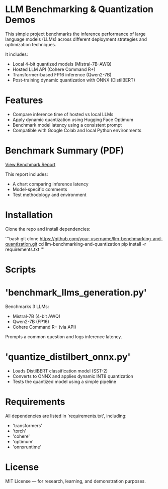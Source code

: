 # LLM Benchmarking & Quantization Demos

This simple project benchmarks the inference performance of large language models (LLMs) across different deployment strategies and optimization techniques.

It includes:
- Local 4-bit quantized models (Mistral-7B-AWQ)
- Hosted LLM API (Cohere Command R+)
- Transformer-based FP16 inference (Qwen2-7B)
- Post-training dynamic quantization with ONNX (DistilBERT)

# Features

- Compare inference time of hosted vs local LLMs
- Apply dynamic quantization using Hugging Face Optimum
- Benchmark model latency using a consistent prompt
- Compatible with Google Colab and local Python environments

# Benchmark Summary (PDF)

[View Benchmark Report](docs/benchmark-summary.pdf)

This report includes:
- A chart comparing inference latency
- Model-specific comments
- Test methodology and environment

# Installation

Clone the repo and install dependencies:

'''bash
git clone https://github.com/your-username/llm-benchmarking-and-quantization.git
cd llm-benchmarking-and-quantization
pip install -r requirements.txt
'''

# Scripts

# 'benchmark_llms_generation.py'
Benchmarks 3 LLMs:
- Mistral-7B (4-bit AWQ)
- Qwen2-7B (FP16)
- Cohere Command R+ (via API)

Prompts a common question and logs inference latency.

# 'quantize_distilbert_onnx.py'
- Loads DistilBERT classification model (SST-2)
- Converts to ONNX and applies dynamic INT8 quantization
- Tests the quantized model using a simple pipeline

# Requirements

All dependencies are listed in 'requirements.txt', including:
- 'transformers'
- 'torch'
- 'cohere'
- 'optimum'
- 'onnxruntime'

# License

MIT License — for research, learning, and demonstration purposes.
